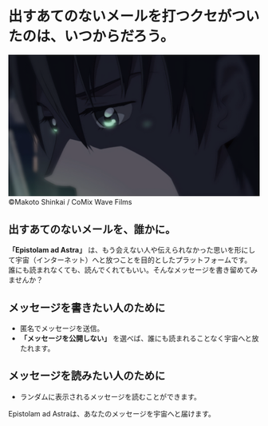 # 出すあてのないメールを打つクセがついたのは、いつからだろう。
![秒速5センチメートルより、貴樹がメールを打つシーン](/app/assets/images/5CentimetersPerSecond.png)  
©Makoto Shinkai / CoMix Wave Films

## 出すあてのないメールを、誰かに。
**「Epistolam ad Astra」** は、もう会えない人や伝えられなかった思いを形にして宇宙（インターネット）へと放つことを目的としたプラットフォームです。
誰にも読まれなくても、読んでくれてもいい。そんなメッセージを書き留めてみませんか？

## メッセージを書きたい人のために
- 匿名でメッセージを送信。
- **「メッセージを公開しない」** を選べば、誰にも読まれることなく宇宙へと放たれます。

## メッセージを読みたい人のために
- ランダムに表示されるメッセージを読むことができます。

Epistolam ad Astraは、あなたのメッセージを宇宙へと届けます。